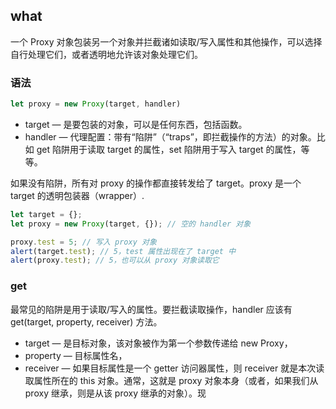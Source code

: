 ## what
一个 Proxy 对象包装另一个对象并拦截诸如读取/写入属性和其他操作，可以选择自行处理它们，或者透明地允许该对象处理它们。
### 语法
```js
let proxy = new Proxy(target, handler)
```
- target — 是要包装的对象，可以是任何东西，包括函数。
- handler — 代理配置：带有“陷阱”（“traps”，即拦截操作的方法）的对象。比如 get 陷阱用于读取 target 的属性，set 陷阱用于写入 target 的属性，等等。  

如果没有陷阱，所有对 proxy 的操作都直接转发给了 target。proxy 是一个 target 的透明包装器（wrapper）.
```js
let target = {};
let proxy = new Proxy(target, {}); // 空的 handler 对象

proxy.test = 5; // 写入 proxy 对象
alert(target.test); // 5，test 属性出现在了 target 中
alert(proxy.test); // 5，也可以从 proxy 对象读取它
```

### get
最常见的陷阱是用于读取/写入的属性。要拦截读取操作，handler 应该有 get(target, property, receiver) 方法。
- target — 是目标对象，该对象被作为第一个参数传递给 new Proxy，
- property — 目标属性名，
- receiver — 如果目标属性是一个 getter 访问器属性，则 receiver 就是本次读取属性所在的 this 对象。通常，这就是 proxy 对象本身（或者，如果我们从 proxy 继承，则是从该 proxy 继承的对象）。现
